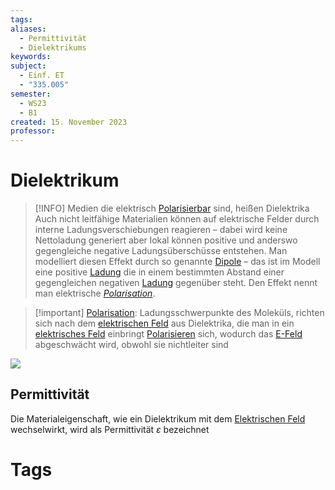```yaml
---
tags: 
aliases:
  - Permittivität
  - Dielektrikums
keywords: 
subject:
  - Einf. ET
  - "335.005"
semester:
  - WS23
  - B1
created: 15. November 2023
professor:
---
```

 

# Dielektrikum

> [!INFO] Medien die elektrisch [Polarisierbar](../Chemie/Polarisation.md) sind, heißen Dielektrika
> Auch nicht leitfähige Materialien können auf elektrische Felder durch interne Ladungsverschiebungen reagieren – dabei wird keine Nettoladung generiert aber lokal können positive und anderswo gegengleiche negative Ladungsüberschüsse entstehen.
> Man modelliert diesen Effekt durch so genannte [Dipole](elektrischer%20Dipol.md) – das ist im Modell eine positive [Ladung](Statisches%20E-Feld.md) die in einem bestimmten Abstand einer gegengleichen negativen [Ladung](Statisches%20E-Feld.md) gegenüber steht.
> Den Effekt nennt man elektrische *[Polarisation](../Chemie/Polarisation.md)*. 


> [!important] [Polarisation](../Chemie/Polarisation.md): Ladungsschwerpunkte des Moleküls, richten sich nach dem [elektrischen Feld](Elektrisches%20Feld.md) aus
> Dielektrika, die man in ein [elektrisches Feld](Elektrisches%20Feld.md) einbringt [Polarisieren](../Chemie/Polarisation.md) sich, wodurch das [E-Feld](Elektrisches%20Feld.md) abgeschwächt wird, obwohl sie nichtleiter sind

![](assets/Pasted%20image%2020240310011251.png)

## Permittivität

Die Materialeigenschaft, wie ein Dielektrikum mit dem [Elektrischen Feld](Elektrisches%20Feld.md) wechselwirkt, wird als Permittivität $\varepsilon$ bezeichnet  

# Tags